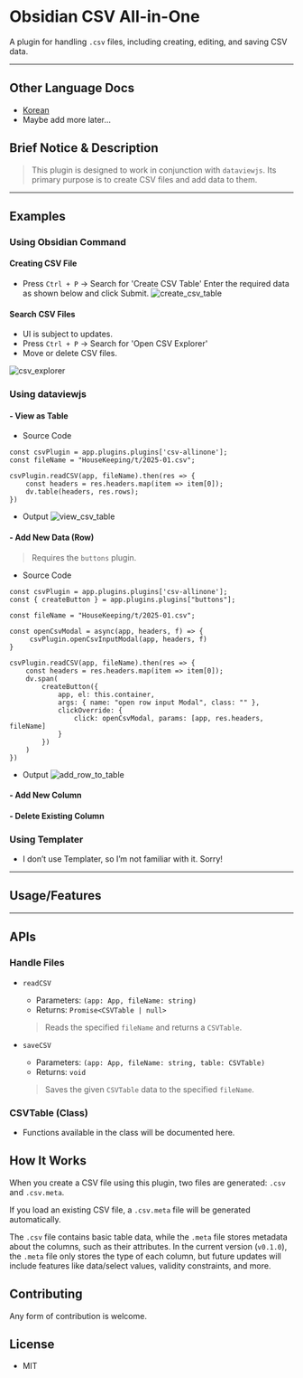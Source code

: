 # Obsidian CSV All-in-One

A plugin for handling `.csv` files, including creating, editing, and saving CSV data.

----
## Other Language Docs
- [Korean](./docs/README.kr.md)
- Maybe add more later...

## Brief Notice & Description
> This plugin is designed to work in conjunction with `dataviewjs`.
> Its primary purpose is to create CSV files and add data to them.

----
## Examples
### Using Obsidian Command
#### Creating CSV File

- Press `Ctrl + P` -> Search for 'Create CSV Table'
Enter the required data as shown below and click Submit.
![create_csv_table](./images/create_csv_table.gif)

#### Search CSV Files
- UI is subject to updates.
- Press `Ctrl + P` -> Search for 'Open CSV Explorer'
- Move or delete CSV files.

![csv_explorer](./images/csv_explorer.png)

### Using dataviewjs

#### - View as Table
- Source Code
```dataviewjs
const csvPlugin = app.plugins.plugins['csv-allinone'];
const fileName = "HouseKeeping/t/2025-01.csv"; 

csvPlugin.readCSV(app, fileName).then(res => {
	const headers = res.headers.map(item => item[0]);
	dv.table(headers, res.rows);
})
```
- Output
![view_csv_table](./images/view_csv_table.png)

#### - Add New Data (Row)
> Requires the `buttons` plugin.
- Source Code
```dataviewjs
const csvPlugin = app.plugins.plugins['csv-allinone'];
const { createButton } = app.plugins.plugins["buttons"];

const fileName = "HouseKeeping/t/2025-01.csv"; 

const openCsvModal = async(app, headers, f) => {
	 csvPlugin.openCsvInputModal(app, headers, f)
}

csvPlugin.readCSV(app, fileName).then(res => {
	const headers = res.headers.map(item => item[0]);
	dv.span(
	    createButton({
			app, el: this.container, 
			args: { name: "open row input Modal", class: "" },
			clickOverride: {
				click: openCsvModal, params: [app, res.headers, fileName]
			}
		})
	)
})
```
- Output
![add_row_to_table](./images/add_row_to_table.gif)

#### - Add New Column
#### - Delete Existing Column

### Using Templater
- I don’t use Templater, so I’m not familiar with it. Sorry!

----
## Usage/Features

----
## APIs
### Handle Files
- `readCSV`
	- Parameters: `(app: App, fileName: string)`
	- Returns: `Promise<CSVTable | null>`
	> Reads the specified `fileName` and returns a `CSVTable`.

- `saveCSV`
	- Parameters: `(app: App, fileName: string, table: CSVTable)`
	- Returns: `void`
	> Saves the given `CSVTable` data to the specified `fileName`.

### CSVTable (Class)
- Functions available in the class will be documented here.

## How It Works
When you create a CSV file using this plugin, two files are generated: `.csv` and `.csv.meta`.

If you load an existing CSV file, a `.csv.meta` file will be generated automatically.

The `.csv` file contains basic table data, while the `.meta` file stores metadata about the columns, such as their attributes. In the current version (`v0.1.0`), the `.meta` file only stores the type of each column, but future updates will include features like data/select values, validity constraints, and more.

## Contributing
Any form of contribution is welcome.

## License
- MIT

